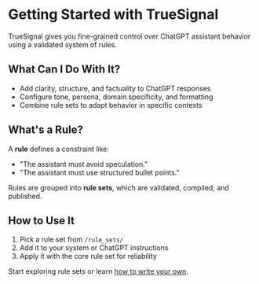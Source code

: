 # Getting Started with TrueSignal

TrueSignal gives you fine-grained control over ChatGPT assistant behavior using a validated system of rules.

## What Can I Do With It?
- Add clarity, structure, and factuality to ChatGPT responses
- Configure tone, persona, domain specificity, and formatting
- Combine rule sets to adapt behavior in specific contexts

## What's a Rule?
A **rule** defines a constraint like:
- "The assistant must avoid speculation."
- "The assistant must use structured bullet points."

Rules are grouped into **rule sets**, which are validated, compiled, and published.

## How to Use It
1. Pick a rule set from `/rule_sets/`
2. Add it to your system or ChatGPT instructions
3. Apply it with the core rule set for reliability

Start exploring rule sets or learn [how to write your own](writing/how_to_write_a_rule.md).